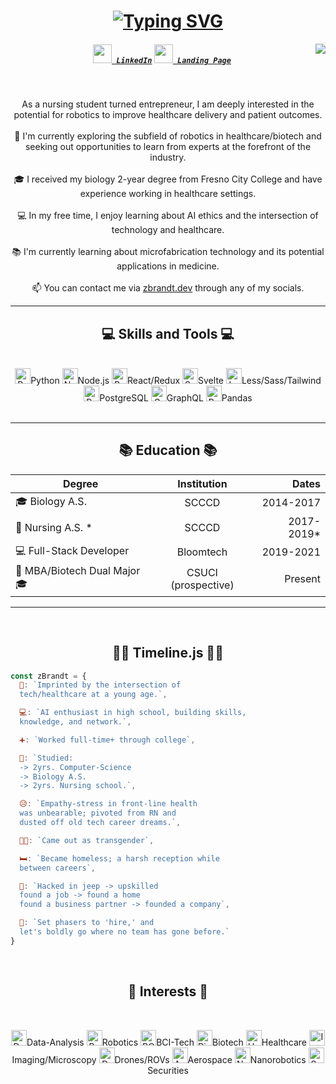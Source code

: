 <h1 align="center">
<a href="https://git.io/typing-svg"><img src="https://readme-typing-svg.herokuapp.com?font=Fira+Code&duration=1500&pause=2000&color=00FBAE&center=true&multiline=true&width=435&height=80&lines=Hi+there+!+%F0%9F%91%8B;I'm+Zoe+Brandt+%3A;Full-Stack+Engineer" alt="Typing SVG" /></a>
</h1><img align="right" src="https://visitor-badge.laobi.icu/badge?page_id=zoe-brandt.zoe-brandt">
<h5 align="center">
<code><a href="https://www.linkedin.com/in/z-brandt/" title="LinkedIn Profile"><img width="30" src="https://upload.wikimedia.org/wikipedia/commons/8/81/LinkedIn_icon.svg"> LinkedIn</a></code>
  <code><a href="https://www.zbrandt.dev" title="GitHub Profile"><img width="30" src="https://upload.wikimedia.org/wikipedia/commons/9/9a/Radar_icon_blue.svg"> Landing Page</a></code>
</h5>
<br>
<p align="center">
  As a nursing student turned entrepreneur, I am deeply interested in the potential for robotics to improve healthcare delivery and patient outcomes.
  <br>
  <br>
  🔬 I'm currently exploring the subfield of robotics in healthcare/biotech and seeking out opportunities to learn from experts at the forefront of the industry.
  <br>
  <br>
  🎓 I received my biology 2-year degree from Fresno City College and have experience working in healthcare settings.
  <br>
  <br>
  💻 In my free time, I enjoy learning about AI ethics and the intersection of technology and healthcare.
  <br>
  <br>
  📚 I'm currently learning about microfabrication technology and its potential applications in medicine.
  <br>
  <br>
  📫 You can contact me via <a href="zbrandt.dev">zbrandt.dev</a>  through any of my socials.
</p>
<hr>
 
<h2 align="center">💻 Skills and Tools 💻</h2>
<br>
<div align="center">
   <img title="Python" height="25" src="https://upload.wikimedia.org/wikipedia/commons/c/c3/Python-logo-notext.svg">Python 
  <img title="Nodejs" height="25" src="https://upload.wikimedia.org/wikipedia/commons/thumb/d/d9/Node.js_logo.svg/2560px-Node.js_logo.svg.png">Node.js 
  <img title="ReactRedux" height="25" src="https://upload.wikimedia.org/wikipedia/commons/thumb/a/a7/React-icon.svg/1150px-React-icon.svg.png">React/Redux <img title="Svelte" height="25" src="https://upload.wikimedia.org/wikipedia/commons/thumb/1/1b/Svelte_Logo.svg/1200px-Svelte_Logo.svg.png">Svelte <img title="Less/Sass/Tailwind" height="25" src="https://upload.wikimedia.org/wikipedia/commons/thumb/9/96/Sass_Logo_Color.svg/2560px-Sass_Logo_Color.svg.png">Less/Sass/Tailwind 
  <img title="PostgreSQL" height="25" src="https://upload.wikimedia.org/wikipedia/commons/thumb/2/29/Postgresql_elephant.svg/1985px-Postgresql_elephant.svg.png">PostgreSQL 
<img title="GraphQL" height="25" src="https://upload.wikimedia.org/wikipedia/commons/thumb/1/17/GraphQL_Logo.svg/2048px-GraphQL_Logo.svg.png">GraphQL 
<img title="Pandas" height="25" src="https://upload.wikimedia.org/wikipedia/commons/thumb/2/22/Pandas_mark.svg/1200px-Pandas_mark.svg.png">Pandas
</div>
<br>
<hr>


<h2 align="center">📚 Education 📚</h2>
<div align="center">

| Degree        | Institution       | Dates         |
| ------------- |:-------------:| -----:|
| 🎓 Biology A.S.      | SCCCD      |   2014-2017 |
| 🏥 Nursing A.S. *      | SCCCD      |    2017-2019* |
| 💻 Full-Stack Developer      | Bloomtech      |    2019-2021 |
| 🤝 MBA/Biotech Dual Major 🎓      | CSUCI (prospective)      |    Present |
</div>
<hr>
<br>
<h2 align="center">👩‍⚕️ Timeline.js 👩‍💻</h2>

```javascript
const zBrandt = {
  🧒: `Imprinted by the intersection of
  tech/healthcare at a young age.`,

  💻: `AI enthusiast in high school, building skills,
  knowledge, and network.`,

  ➕: `Worked full-time+ through college`,

  💊: `Studied: 
  -> 2yrs. Computer-Science
  -> Biology A.S.
  -> 2yrs. Nursing school.`,

  😥: `Empathy-stress in front-line health
  was unbearable; pivoted from RN and
  dusted off old tech career dreams.`,

  🏳️‍⚧️: `Came out as transgender`,

  🛏️: `Became homeless; a harsh reception while
  between careers`,

  🚗: `Hacked in jeep -> upskilled
  found a job -> found a home
  found a business partner -> founded a company`,

  🚀: `Set phasers to 'hire,' and
  let's boldly go where no team has gone before.`
}
```

<br>
<h2 align="center">🧠 Interests 🧠</h2>
<br>
<p align="center">
<img title="Data Analysis" height="25" src="https://upload.wikimedia.org/wikipedia/commons/thumb/3/31/201806_DataAnalysis_on_display.svg/640px-201806_DataAnalysis_on_display.svg.png">Data-Analysis 
<img title="Robotics" height="25" src="https://cdn-icons-png.flaticon.com/128/1404/1404642.png">Robotics 
<img title="BCI Tech" height="25" src="https://upload.wikimedia.org/wikipedia/commons/thumb/0/0e/Lobes_of_the_brain_NL.svg/1280px-Lobes_of_the_brain_NL.svg.png">BCI-Tech
<img title="Biotech" height="25" src="https://upload.wikimedia.org/wikipedia/commons/thumb/5/5d/Icons8_flat_biotech.svg/1200px-Icons8_flat_biotech.svg.png">Biotech
<img title="Healthcare" height="25" src="https://upload.wikimedia.org/wikipedia/commons/8/8d/Health_pictogram.svg">Healthcare 
<img title="Imaging/Microscopy" height="25" src="https://upload.wikimedia.org/wikipedia/commons/thumb/6/6b/Vision_Flat_Icon.svg/512px-Vision_Flat_Icon.svg.png?20180301073008">Imaging/Microscopy 
<img title="Drones/ROVs" height="25" src="https://upload.wikimedia.org/wikipedia/commons/1/11/Droneicon.png">Drones/ROVs 
<img title="Aerospace" height="25" src="https://upload.wikimedia.org/wikipedia/commons/thumb/4/4d/OpenMoji-color_1F680.svg/480px-OpenMoji-color_1F680.svg.png">Aerospace 
<img title="Nanorobotics" height="25" src="https://upload.wikimedia.org/wikipedia/commons/thumb/4/4a/PhageExterior.svg/1679px-PhageExterior.svg.png">Nanorobotics 
<img title="Securities" height="25" src="https://upload.wikimedia.org/wikipedia/commons/thumb/1/12/Candlestick.svg/445px-Candlestick.svg.png">Securities
</p>